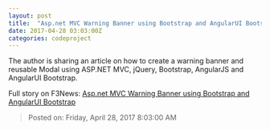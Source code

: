 ```yaml
---
layout: post
title:  "Asp.net MVC Warning Banner using Bootstrap and AngularUI Bootstrap"
date: 2017-04-28 03:03:00Z
categories: codeproject
---
```


The author is sharing an article on how to create a warning banner and reusable Modal using ASP.NET MVC, jQuery, Bootstrap, AngularJS and AngularUI Bootstrap.


Full story on F3News: [Asp.net MVC Warning Banner using Bootstrap and AngularUI Bootstrap](http://www.f3nws.com/n/TypPFC)

> Posted on: Friday, April 28, 2017 8:03:00 AM
